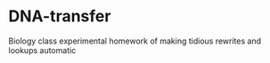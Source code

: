 # DNA-transfer
Biology class experimental homework of making tidious rewrites and lookups automatic  
